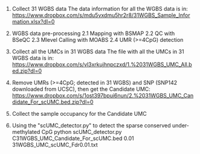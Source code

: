1. Collect 31 WGBS data
	The data information for all the WGBS data is in:                                                                         	  https://www.dropbox.com/s/mdu5vxdmu5hr2r8/31WGBS_Sample_Information.xlsx?dl=0
	
2. WGBS data pre-processing 
	2.1 Mapping with BSMAP 
	2.2 QC with BSeQC
	2.3 Mlevel Calling with MOABS
	2.4 UMR (>=4CpG) detection
	
3. Collect all the UMCs in 31 WGBS data
	The file with all the UMCs in 31 WGBS data is in:																			https://www.dropbox.com/s/vl3xrkujhnpczxd/1.%2031WGBS_UMC_All.bed.zip?dl=0

4. Remove UMRs (>=4CpG; detected in 31 WGBS) and SNP (SNP142 downloaded from UCSC), then get the Candidate UMC: 
	https://www.dropbox.com/s/1ost397bpui6nun/2.%2031WGBS_UMC_Candidate_For_scUMC.bed.zip?dl=0
	
5. Collect the sample occupancy for the Candidate UMC
	
6. Using the "scUMC_detector.py" to detect the sparse conserved under-methylated CpG
	python scUMC_detector.py C31WGBS_UMC_Candidate_For_scUMC.bed 0.01 31WGBS_UMC_scUMC_Fdr0.01.txt
